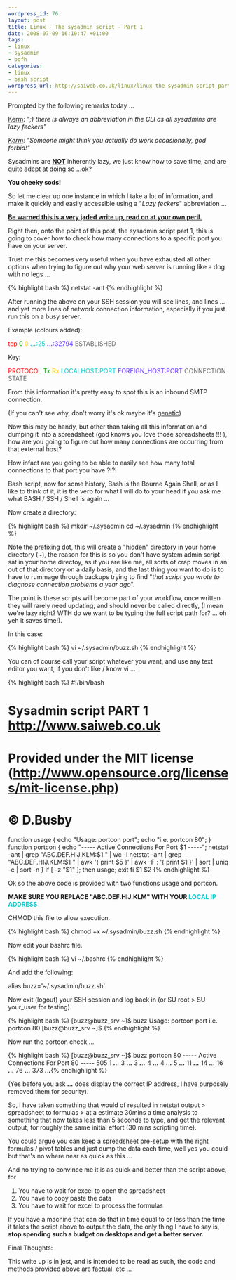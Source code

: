 ```yaml
--- 
wordpress_id: 76
layout: post
title: Linux - The sysadmin script - Part 1
date: 2008-07-09 16:10:47 +01:00
tags: 
- linux
- sysadmin
- bofh
categories: 
- linux
- bash script
wordpress_url: http://saiweb.co.uk/linux/linux-the-sysadmin-script-part-1
---
```

Prompted by the following remarks today ...

<a href="http://www.absolutech.co.uk">Kerm</a>: <em>";) there is always an abbreviation in the CLI as all sysadmins are lazy feckers"</em>

<em><a href="http://www.absolutech.co.uk">Kerm</a>: "Someone might think you actually do work occasionally, god forbid!"</em>

Sysadmins are <strong><span style="text-decoration: underline;">NOT</span></strong> inherently lazy, we just know how to save time, and are quite adept at doing so ...ok?

<strong>You cheeky sods!</strong>

So let me clear up one instance in which I take a lot of information, and make it quickly and easily accessible using a "<em>Lazy feckers</em>" abbreviation ...

<span style="text-decoration: underline;"><strong>Be warned this is a very jaded write up, read on at your own peril.</strong></span>

Right then, onto the point of this post, the sysadmin script part 1, this is going to cover how to check how many connections to a specific port you have on your server.

Trust me this becomes very useful when you have exhausted all other options when trying to figure out why your web server is running like a dog with no legs ...

{% highlight bash %}
netstat -ant
{% endhighlight %}

After running the above on your SSH session you will see lines, and lines ... and yet more lines of network connection information, especially if you just run this on a busy server.

Example (colours added):

<span style="color: #ff0000;">tcp</span> <span style="color: #009900;">0</span> <span style="color: #ffcc00;">0</span> <span style="color: #00cccc;">***.***.***.***:25</span> <span style="color: #6633ff;">***.***.***.***:32794</span> <span style="color: #666666;">ESTABLISHED</span>

Key:

<span style="color: #ff0000;">PROTOCOL</span> <span style="color: #009900;">Tx</span> <span style="color: #ffcc00;">Rx</span> <span style="color: #00cccc;">LOCALHOST:PORT</span> <span style="color: #6633ff;">FOREIGN_HOST:PORT </span> <span style="color: #666666;">CONNECTION STATE</span>

From this information it's pretty easy to spot this is an inbound SMTP connection.

(If you can't see why, don't worry it's ok maybe it's <a href="http://www.theregister.co.uk/2008/07/04/bofh_2008_episode_24/">genetic</a>)

Now this may be handy, but other than taking all this information and dumping it into a spreadsheet (god knows you love those spreadsheets !!! ), how are you going to figure out how many connections are occurring from that external host?

How infact are you going to be able to easily see how many total connections to that port you have ?!?!

Bash script, now for some history, Bash is the Bourne Again Shell, or as I like to think of it, it is the verb for what I will do to your head if you ask me what BASH / SSH / Shell is again ...

Now create a directory:

{% highlight bash %}
mkdir ~/.sysadmin
cd ~/.sysadmin
{% endhighlight %}

Note the prefixing dot, this will create a "hidden" directory in your home directory (~), the reason for this is so you don't have system admin script sat in your home directoy, as if you are like me, all sorts of crap moves in an out of that directory on a daily basis, and the last thing you want to do is to have to rummage through backups trying to find "<em>that script you wrote to diagnose connection problems a year ago</em>".

The point is these scripts will become part of your workflow, once written they will rarely need updating, and should never be called directly, (I mean we're lazy right? WTH do we want to be typing the full script path for? ... oh yeh it saves time!).

In this case:

{% highlight bash %}
vi ~/.sysadmin/buzz.sh
{% endhighlight %}

You can of course call your script whatever you want, and use any text editor you want, if you don't like / know vi ...

{% highlight bash %}
#!/bin/bash
# Sysadmin script PART 1 http://www.saiweb.co.uk
# Provided under the MIT license (http://www.opensource.org/licenses/mit-license.php)
# © D.Busby
function usage {
echo "Usage: portcon port";
echo "i.e. portcon 80";
}
function portcon {
echo "----- Active Connections For Port $1 -----";
netstat -ant | grep "ABC.DEF.HIJ.KLM:$1 " | wc -l
netstat -ant | grep "ABC.DEF.HIJ.KLM:$1 " | awk '{ print $5 }'  | awk -F \: '{ print $1  }' | sort | uniq -c  | sort -n
}
if [ -z "$1" ]; then
usage;
exit
fi
$1 $2
{% endhighlight %}

Ok so the above code is provided with two functions usage and portcon.

<strong>MAKE SURE YOU REPLACE "ABC.DEF.HIJ.KLM" WITH YOUR <span style="color: #00cccc;">LOCAL IP ADDRESS </span></strong>

CHMOD this file to allow execution.

{% highlight bash %}
chmod +x ~/.sysadmin/buzz.sh
{% endhighlight %}

Now edit your bashrc file.

{% highlight bash %}
vi ~/.bashrc
{% endhighlight %}

And add the following:

alias buzz='~/.sysadmin/buzz.sh'

Now exit (logout) your SSH session and log back in (or SU root &gt; SU your_user for testing).

{% highlight bash %}
[buzz@buzz_srv ~]$ buzz
Usage: portcon port
i.e. portcon 80
[buzz@buzz_srv ~]$
{% endhighlight %}

Now run the portcon check ...

{% highlight bash %}
[buzz@buzz_srv ~]$ buzz portcon 80
----- Active Connections For Port 80 -----
505
1 ***.***.***.***
3 ***.***.***.***
3 ***.***.***.***
4 ***.***.***.***
4 ***.***.***.***
5 ***.***.***.***
11 ***.***.***.***
14 ***.***.***.***
16 ***.***.***.***
76 ***.***.***.***
373 ***.***.***.***{% endhighlight %}

(Yes before you ask ***.***.***.*** does display the correct IP address, I have purposely removed them for security).

So, I have taken something that would of resulted in netstat output &gt; spreadsheet to formulas &gt; at a estimate 30mins a time analysis to something that now takes less than 5 seconds to type, and get the relevant output, for roughly the same initial effort (30 mins scripting time).

You could argue you can keep a spreadsheet pre-setup with the right formulas / pivot tables and just dump the data each time, well yes you could but that's no where near as quick as this ...

And no trying to convince me it is as quick and better than the script above, for
<ol>
	<li> You have to wait for excel to open the spreadsheet</li>
	<li> You have to copy paste the data</li>
	<li> You have to wait for excel to process the formulas</li>
</ol>
If you have a machine that can do that in time equal to or less than the time it takes the script above to output the data, the only thing I have to say is, <strong>stop spending such a budget on desktops and get a better server.
</strong>

Final Thoughts:

This write up is in jest, and is intended to be read as such, the code and methods provided above are factual. etc ...
